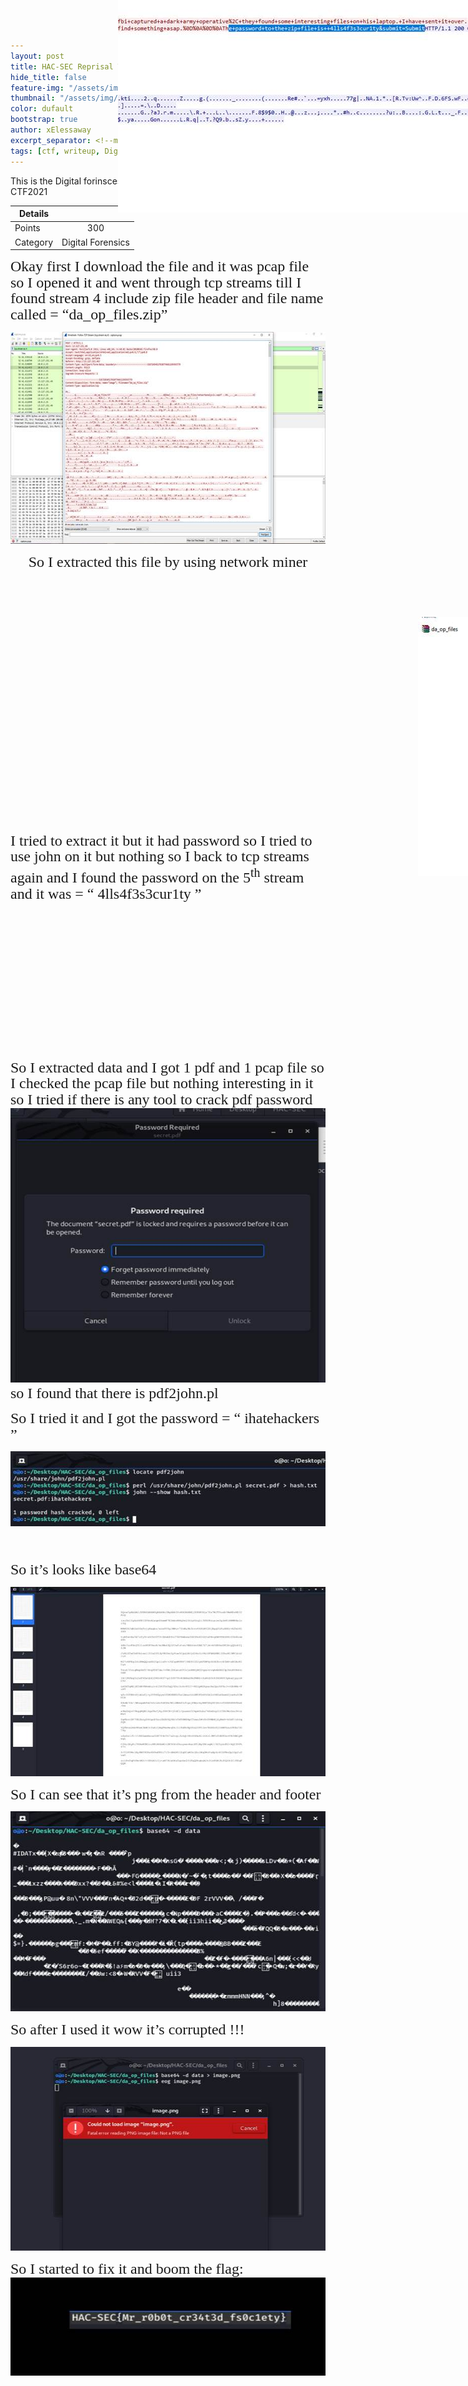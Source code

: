 ```yaml
---
layout: post
title: HAC-SEC Reprisal Write up                          # Title of the page
hide_title: false                                  # Hide the title when displaying the post, but shown in lists of posts
feature-img: "/assets/img/Reprisal_files/logo.jpg"              # Add a feature-image to the post
thumbnail: "/assets/img/Reprisal_files/logo.jpg"  # Add a thumbnail image on blog view
color: dufault                            # Add the specified color as feature image, and change link colors in post
bootstrap: true                                   # Add bootstrap to the page
author: xElessaway
excerpt_separator: <!--more-->
tags: [ctf, writeup, DigitalForensics]
---
```

This is the Digital forinsces challenge Reprisal writeup for the HAC-SEC CTF2021
<br><!--more-->

| Details |                     |
| ------------- |:-------------:|
| Points        | 300           |
| Category      | Digital Forensics     |

<p class=MsoNormal><span style='font-size:18.0pt;line-height:107%;font-family:
"Abd ElRady"'>Okay first I download the file and it was pcap file so I opened
it and went through tcp streams till I found stream 4 include zip file header
and file name called = “da_op_files.zip”</span></p>

<p class=MsoNormal align=center style='text-align:center'><img border=0 width=624 height=339 id="Picture 1" src="/assets/img/Reprisal_files/image001.jpg"></p>

<p class=MsoNormal align=center style='text-align:center'><span
style='font-size:18.0pt;line-height:107%;font-family:"Abd ElRady"'>So I extracted
this file by using network miner</span></p>

<p class=MsoNormal align=center style='text-align:center'><span
style='font-size:18.0pt;line-height:107%;font-family:"Abd ElRady"'><br>
<br>
<br>
<br>
</span><span style='position:relative;z-index:251658240'><span
style='left:0px;position:absolute;left:400px;top:-48px;width:624px;height:415px'><img width=624 height=415 src="/assets/img/Reprisal_files/image002.jpg"></span></span><span
style='font-size:18.0pt;line-height:107%;font-family:"Abd ElRady"'><br>
<br>
</span></p>

<p class=MsoNormal align=center style='text-align:center'><span
style='font-size:18.0pt;line-height:107%;font-family:"Abd ElRady"'>&nbsp;</span></p>

<p class=MsoNormal align=center style='text-align:center'><span
style='font-size:18.0pt;line-height:107%;font-family:"Abd ElRady"'>&nbsp;</span></p>

<p class=MsoNormal align=center style='text-align:center'><span
style='font-size:18.0pt;line-height:107%;font-family:"Abd ElRady"'>&nbsp;</span></p>

<p class=MsoNormal align=center style='text-align:center'><span
style='font-size:18.0pt;line-height:107%;font-family:"Abd ElRady"'>&nbsp;</span></p>

<p class=MsoNormal align=center style='text-align:center'><span
style='font-size:18.0pt;line-height:107%;font-family:"Abd ElRady"'>&nbsp;</span></p>

<p class=MsoNormal align=center style='text-align:center'><span
style='font-size:18.0pt;line-height:107%;font-family:"Abd ElRady"'>&nbsp;</span></p>

<p class=MsoNormal><span style='left:0px;position:absolute;left:400px;top:-48px;width:624px;height:415px'><img width=624 height=388 src="/assets/img/Reprisal_files/image003.jpg"></span><span style='font-size:18.0pt;
line-height:107%;font-family:"Abd ElRady"'>I tried to extract it but it had
password so I tried to use john on it but nothing so I back to tcp streams
again and I found the password on the 5<sup>th</sup> stream and it was = “ 4lls4f3s3cur1ty
”</span></p>

<p class=MsoNormal><span style='font-size:18.0pt;line-height:107%;font-family:
"Abd ElRady"'>&nbsp;</span></p>

<p class=MsoNormal><span style='font-size:18.0pt;line-height:107%;font-family:
"Abd ElRady"'>&nbsp;</span></p>

<p class=MsoNormal><span style='font-size:18.0pt;line-height:107%;font-family:
"Abd ElRady"'>&nbsp;</span></p>

<p class=MsoNormal><span style='font-size:18.0pt;line-height:107%;font-family:
"Abd ElRady"'>&nbsp;</span></p>

<p class=MsoNormal><span style='font-size:18.0pt;line-height:107%;font-family:
"Abd ElRady"'>&nbsp;</span></p>

<p class=MsoNormal><span style='font-size:18.0pt;line-height:107%;font-family:
"Abd ElRady"'>&nbsp;</span></p>

<p class=MsoNormal><span style='font-size:18.0pt;line-height:107%;font-family:
"Abd ElRady"'>So I extracted data and I got 1 pdf and 1 pcap file so I checked the
pcap file but nothing interesting in it so I tried if there is any tool to
crack pdf password</span><img border=0 width=624 height=439 id="Picture 4" src="/assets/img/Reprisal_files/image004.jpg"><span style='font-size:18.0pt;line-height:
107%;font-family:"Abd ElRady"'> so I found that there is pdf2john.pl</span></p>

<p class=MsoNormal><span style='font-size:18.0pt;line-height:107%;font-family:
"Abd ElRady"'>So I tried it and I got the password = “ ihatehackers ” </span></p>

<p class=MsoNormal><img border=0 width=624 height=120 id="Picture 5" src="/assets/img/Reprisal_files/image005.jpg"></p>

<p class=MsoNormal><span style='font-size:18.0pt;line-height:107%;font-family:
"Abd ElRady"'>&nbsp;</span></p>

<p class=MsoNormal><span style='font-size:18.0pt;line-height:107%;font-family:
"Abd ElRady"'>So it’s looks like base64</span></p>

<p class=MsoNormal><img border=0 width=624 height=303 id="Picture 6" src="/assets/img/Reprisal_files/image006.jpg"></p>

<p class=MsoNormal><span style='font-size:18.0pt;line-height:107%;font-family:
"Abd ElRady"'>So I can see that it’s png from the header and footer </span></p>

<p class=MsoNormal><img border=0 width=624 height=320 id="Picture 7" src="/assets/img/Reprisal_files/image007.jpg"></p>

<p class=MsoNormal><span style='font-size:18.0pt;line-height:107%;font-family:
"Abd ElRady"'>So after I used it wow it’s corrupted !!!</span></p>

<p class=MsoNormal><img border=0 width=624 height=326 id="Picture 8" src="/assets/img/Reprisal_files/image008.jpg"></p>

<p class=MsoNormal><span style='font-size:18.0pt;line-height:107%;font-family:
"Abd ElRady"'>So I started to fix it and boom the flag:<br>
</span><img border=0 width=625 height=157 id="Picture 9" src="/assets/img/Reprisal_files/image009.jpg"></p>

</div>

